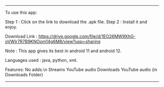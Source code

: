 ***********************************************************************************

To use this app:

Step 1 : Click on the link to download the .apk file.
Step 2 : Install it and enjoy.

Download Link : https://drive.google.com/file/d/1EO26MW9XhG-oVWIr7R7B9KNOom14g6M8/view?usp=sharing

Note : This app gives its best in android 11 and android 12.

Languages used : java, python, xml.

Features: 
   No adds.\n
   Streams YouTube audio
   Downloads YouTube audio (in Downloads Folder)

***********************************************************************************
